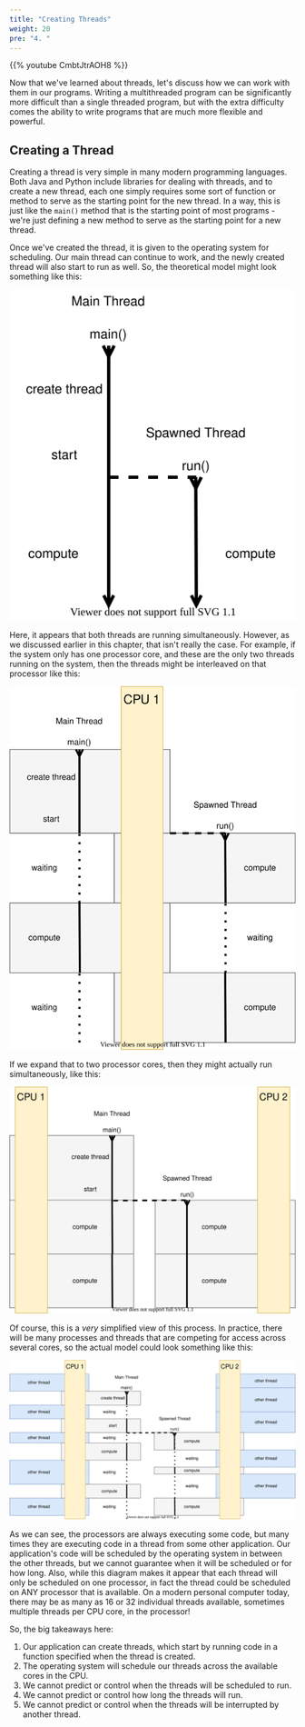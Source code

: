 ```yaml
---
title: "Creating Threads"
weight: 20
pre: "4. "
---
```

{{% youtube CmbtJtrAOH8 %}}

Now that we've learned about threads, let's discuss how we can work with them in our programs. Writing a multithreaded program can be significantly more difficult than a single threaded program, but with the extra difficulty comes the ability to write programs that are much more flexible and powerful. 

## Creating a Thread

Creating a thread is very simple in many modern programming languages. Both Java and Python include libraries for dealing with threads, and to create a new thread, each one simply requires some sort of function or method to serve as the starting point for the new thread. In a way, this is just like the `main()` method that is the starting point of most programs - we're just defining a new method to serve as the starting point for a new thread.

Once we've created the thread, it is given to the operating system for scheduling. Our main thread can continue to work, and the newly created thread will also start to run as well. So, the theoretical model might look something like this:

![Thread Model](../../images/10/thread1.svg)

Here, it appears that both threads are running simultaneously. However, as we discussed earlier in this chapter, that isn't really the case. For example, if the system only has one processor core, and these are the only two threads running on the system, then the threads might be interleaved on that processor like this:

![Single Core](../../images/10/thread2.svg)

If we expand that to two processor cores, then they might actually run simultaneously, like this:

![Dual Core](../../images/10/thread3.svg)

Of course, this is a _very_ simplified view of this process. In practice, there will be many processes and threads that are competing for access across several cores, so the actual model could look something like this:

![Threading Model](../../images/10/thread4.svg)

As we can see, the processors are always executing some code, but many times they are executing code in a thread from some other application. Our application's code will be scheduled by the operating system in between the other threads, but we cannot guarantee when it will be scheduled or for how long. Also, while this diagram makes it appear that each thread will only be scheduled on one processor, in fact the thread could be scheduled on ANY processor that is available. On a modern personal computer today, there may be as many as 16 or 32 individual threads available, sometimes multiple threads per CPU core, in the processor!

So, the big takeaways here:

1. Our application can create threads, which start by running code in a function specified when the thread is created.
2. The operating system will schedule our threads across the available cores in the CPU.
3. We cannot predict or control when the threads will be scheduled to run.
4. We cannot predict or control how long the threads will run. 
5. We cannot predict or control when the threads will be interrupted by another thread.
